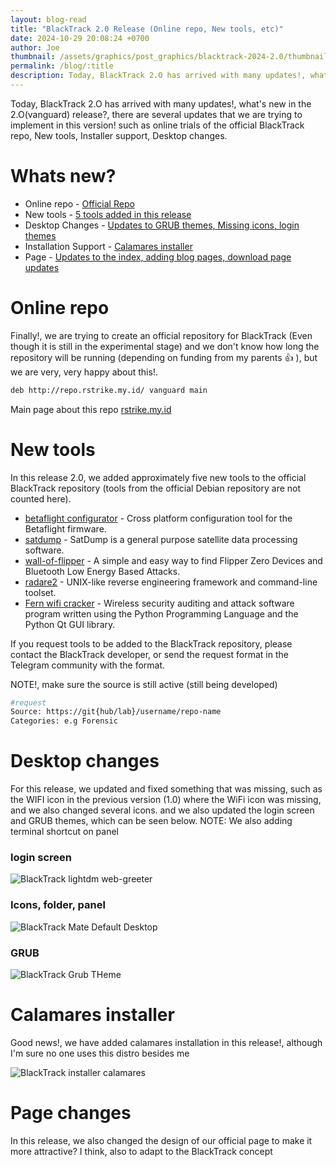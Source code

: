 ```yaml
---
layout: blog-read
title: "BlackTrack 2.0 Release (Online repo, New tools, etc)"
date: 2024-10-29 20:08:24 +0700
author: Joe
thumbnail: /assets/graphics/post_graphics/blacktrack-2024-2.0/thumbnail.png
permalink: /blog/:title
description: Today, BlackTrack 2.O has arrived with many updates!, what's new in the 2.O(vanguard) release?, there are several updates that we are trying to implement in this version! such as online trials of the official BlackTrack repo, New tools, Installer support, Desktop changes.
---
```

Today, BlackTrack 2.O has arrived with many updates!, what's new in the 2.O(vanguard) release?, there are several updates that we are trying to implement in this version! such as online trials of the official BlackTrack repo, New tools, Installer support, Desktop changes.

# Whats new?

- Online repo - [Official Repo](#online-repo)
- New tools - [5 tools added in this release](#new-tools)
- Desktop Changes - [Updates to GRUB themes, Missing icons, login themes](#desktop-changes)
- Installation Support - [Calamares installer](#calamares-installer)
- Page - [Updates to the index, adding blog pages, download page updates](#page-changes)


# Online repo

Finally!, we are trying to create an official repository for BlackTrack (Even though it is still in the experimental stage) and we don't know how long the repository will be running (depending on funding from my parents &#128077; ), but we are very, very happy about this!.

```bash
deb http://repo.rstrike.my.id/ vanguard main
```
Main page about this repo [rstrike.my.id](https://rstrike.my.id)


# New tools

In this release 2.0, we added approximately five new tools to the official BlackTrack repository (tools from the official Debian repository are not counted here).

- [betaflight configurator]() - Cross platform configuration tool for the Betaflight firmware.
- [satdump]() - SatDump is a general purpose satellite data processing software.
- [wall-of-flipper]() - A simple and easy way to find Flipper Zero Devices and Bluetooth Low Energy Based Attacks.
- [radare2]() -  UNIX-like reverse engineering framework and command-line toolset.
- [Fern wifi cracker]() - Wireless security auditing and attack software program written using the Python Programming Language and the Python Qt GUI library.

If you request tools to be added to the BlackTrack repository, please contact the BlackTrack developer, or send the request format in the Telegram community with the format.

NOTE!, make sure the source is still active (still being developed)

```bash
#request
Source: https://git{hub/lab}/username/repo-name
Categories: e.g Forensic
```

# Desktop changes

For this release, we updated and fixed something that was missing, such as the WIFI icon in the previous version (1.0) where the WiFi icon was missing, and we also changed several icons.
and we also updated the login screen and GRUB themes, which can be seen below.
NOTE: We also adding terminal shortcut on panel


### login screen
![BlackTrack lightdm web-greeter](https://hydrapwk.github.io/assets/release/bt-2.0/log-screen.png)

### Icons, folder, panel
![BlackTrack Mate Default Desktop](https://hydrapwk.github.io/assets/release/bt-2.0/desktop.png)

### GRUB
![BlackTrack Grub THeme](https://hydrapwk.github.io/assets/release/bt-2.0/grub-2.0.png)

# Calamares installer

Good news!, we have added calamares installation in this release!, although I'm sure no one uses this distro besides me

![BlackTrack installer calamares](https://hydrapwk.github.io/assets/release/bt-2.0/blacktrack-calamares.png)

# Page changes

In this release, we also changed the design of our official page to make it more attractive? I think, also to adapt to the BlackTrack concept
